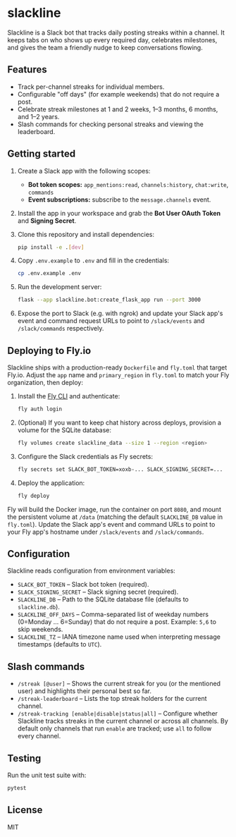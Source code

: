 # slackline

Slackline is a Slack bot that tracks daily posting streaks within a channel. It keeps tabs on who shows up every required day, celebrates milestones, and gives the team a friendly nudge to keep conversations flowing.

## Features

- Track per-channel streaks for individual members.
- Configurable "off days" (for example weekends) that do not require a post.
- Celebrate streak milestones at 1 and 2 weeks, 1–3 months, 6 months, and 1–2 years.
- Slash commands for checking personal streaks and viewing the leaderboard.

## Getting started

1. Create a Slack app with the following scopes:
   - **Bot token scopes:** `app_mentions:read`, `channels:history`, `chat:write`, `commands`
   - **Event subscriptions:** subscribe to the `message.channels` event.
2. Install the app in your workspace and grab the **Bot User OAuth Token** and **Signing Secret**.
3. Clone this repository and install dependencies:

   ```bash
   pip install -e .[dev]
   ```

4. Copy `.env.example` to `.env` and fill in the credentials:

   ```bash
   cp .env.example .env
   ```

5. Run the development server:

   ```bash
   flask --app slackline.bot:create_flask_app run --port 3000
   ```

6. Expose the port to Slack (e.g. with ngrok) and update your Slack app's event and command request URLs to point to `/slack/events` and `/slack/commands` respectively.

## Deploying to Fly.io

Slackline ships with a production-ready `Dockerfile` and `fly.toml` that target Fly.io. Adjust the `app` name and `primary_region` in `fly.toml` to match your Fly organization, then deploy:

1. Install the [Fly CLI](https://fly.io/docs/hands-on/install-flyctl/) and authenticate:

   ```bash
   fly auth login
   ```

2. (Optional) If you want to keep chat history across deploys, provision a volume for the SQLite database:

   ```bash
   fly volumes create slackline_data --size 1 --region <region>
   ```

3. Configure the Slack credentials as Fly secrets:

   ```bash
   fly secrets set SLACK_BOT_TOKEN=xoxb-... SLACK_SIGNING_SECRET=...
   ```

4. Deploy the application:

   ```bash
   fly deploy
   ```

Fly will build the Docker image, run the container on port `8080`, and mount the persistent volume at `/data` (matching the default `SLACKLINE_DB` value in `fly.toml`). Update the Slack app's event and command URLs to point to your Fly app's hostname under `/slack/events` and `/slack/commands`.

## Configuration

Slackline reads configuration from environment variables:

- `SLACK_BOT_TOKEN` – Slack bot token (required).
- `SLACK_SIGNING_SECRET` – Slack signing secret (required).
- `SLACKLINE_DB` – Path to the SQLite database file (defaults to `slackline.db`).
- `SLACKLINE_OFF_DAYS` – Comma-separated list of weekday numbers (0=Monday … 6=Sunday) that do not require a post. Example: `5,6` to skip weekends.
- `SLACKLINE_TZ` – IANA timezone name used when interpreting message timestamps (defaults to `UTC`).

## Slash commands

- `/streak [@user]` – Shows the current streak for you (or the mentioned user) and highlights their personal best so far.
- `/streak-leaderboard` – Lists the top streak holders for the current channel.
- `/streak-tracking [enable|disable|status|all]` – Configure whether Slackline tracks streaks in the current channel or across all channels. By default only channels that run `enable` are tracked; use `all` to follow every channel.

## Testing

Run the unit test suite with:

```bash
pytest
```

## License

MIT
